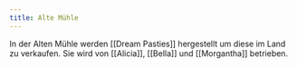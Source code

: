 ```yaml
---
title: Alte Mühle
---
```


In der Alten Mühle werden [[Dream Pasties]] hergestellt um diese im Land zu verkaufen.
Sie wird von [[Alicia]], [[Bella]] und [[Morgantha]] betrieben.